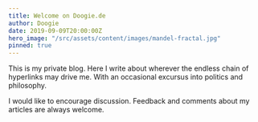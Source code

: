 ```yaml
---
title: Welcome on Doogie.de
author: Doogie
date: 2019-09-09T20:00:00Z
hero_image: "/src/assets/content/images/mandel-fractal.jpg"
pinned: true
---
```


This is my private blog. Here I write about wherever the endless chain of hyperlinks may drive me. With an occasional excursus into politics and philosophy.

I would like to encourage discussion. Feedback and comments about my articles are always welcome.
